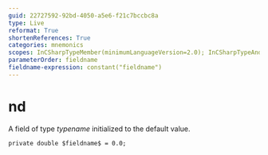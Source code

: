 ```yaml
---
guid: 22727592-92bd-4050-a5e6-f21c7bccbc8a
type: Live
reformat: True
shortenReferences: True
categories: mnemonics
scopes: InCSharpTypeMember(minimumLanguageVersion=2.0); InCSharpTypeAndNamespace(minimumLanguageVersion=2.0)
parameterOrder: fieldname
fieldname-expression: constant("fieldname")
---
```


# nd

A field of type $typename$ initialized to the default value.

```
private double $fieldname$ = 0.0;
```
